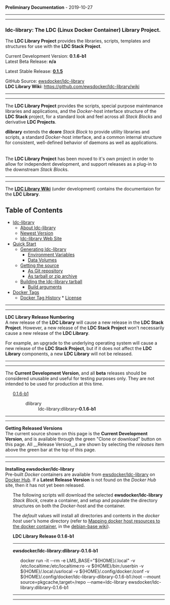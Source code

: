 __Preliminary Documentation__ - 2019-10-27  
____  
____  
### ldc-library: The LDC (Linux Docker Container) Library Project.  

The __LDC Library Project__ provides the libraries, scripts, templates and structures for use with the __LDC Stack Project__.  

Current Development Version: __0.1.6-b1__  
Latest Beta Release: __n/a__  

Latest Stable Release: __[0.1.5](https://github.com/ewsdocker/ldc-library/releases)__  

GitHub Source: [ewsdocker/ldc-library](https://github.com/ewsdocker/ldc-library)  
__LDC Library Wiki__: https://github.com/ewsdocker/ldc-library/wiki
____  
____  
The __LDC Library Project__ provides the scripts, special purpose maintenance libraries and applications, and the *Docker*-host interface structure of the __LDC Stack__ project, for a standard look and feel across all *Stack Blocks* and derivative __LDC Projects__.  

<b>dlibrary</b> extends the <b>dcore</b> <i>Stack Block</i> to provide utility libraries and scripts, a standard <i>Docker</i>-host interface, and a common internal structure for consistent, well-defined behavior of daemons as well as applications.  
<br>
<br>
The <b>LDC Library Project</b> has been moved to it's own project in order to allow for independent development, and support releases as a plug-in to the downstream <i>Stack Block</i>s.  
____  
____  
The __[LDC Library Wiki](https://github.com/ewsdocker/ldc-library/wiki/)__ (under development) contains the documentaion for the __LDC Library__. 

## Table of Contents

   * [ldc-library](https://github.com/ewsdocker/ldc-library/wiki/)  
      * [About ldc-library](https://github.com/ewsdocker/ldc-library/wiki/Home#about-ldc-library)  
      * [Newest Version](https://github.com/ewsdocker/ldc-library/wiki/Home#newest-version)
      * [ldc-library Web Site](https://ewsdocker.github.io/ldc-library/)  
   * [Quick Start](https://github.com/ewsdocker/ldc-library/wiki/QuickStart)
      * [Generating ldc-library](https://github.com/ewsdocker/ldc-library/wiki/QuickStart#generating-ldc-library)  
         * [Environment Variables](https://github.com/ewsdocker/ldc-library/wiki/QuickStart#environment-variables)  
         * [Data Volumes](https://github.com/ewsdocker/ldc-library/wiki/QuickStart#data-volumes)  
      * [Getting the source](https://github.com/ewsdocker/ldc-library/wiki/QuickStart#getting-the-source)  
         * [As Git repository](https://github.com/ewsdocker/ldc-library/wiki/QuickStart#as-git-repository)  
         * [As tarball or zip archive](https://github.com/ewsdocker/ldc-library/wiki/QuickStart#as-tarball-or-zip-archive)  
      * [Building the ldc-library tarball](https://github.com/ewsdocker/ldc-library/wiki/QuickStart#building-the-ldc-library-tarball) 
         * [Build arguments](https://github.com/ewsdocker/ldc-library/wiki/QuickStart#build-arguments) 
   * [Docker Tags](https://github.com/ewsdocker/ldc-library/wiki/DockerTags)  
      * [Docker Tag History](https://github.com/ewsdocker/ldc-library/wiki/DockerTags#docker-tag-history)
    * [License](https://github.com/ewsdocker/ldc-library/wiki/License)

____  
____  
**LDC Library Release Numbering**  
A new release of the __LDC Library__ will cause a new release in the __LDC Stack Project__.  However, a new release of the __LDC Stack Project__ won't necessarily cause a new release of the __LDC Library__.  

For example, an upgrade to the underlying operating system will cause a new release of the __LDC Stack Project__, but if it does not affect the __LDC Library__ components, a new __LDC Library__ will not be released.

____  
____  
The __Current Development Version__, and all __beta__ releases should be considered unusable and useful for testing purposes only.  They are not intended to be used for production at this time.  

<ul>  
  <dl>  
    <dt><u>0.1.6-b1</u></dt>  
    <dd>  
      <dl>  
        <dt>dlibrary</dt>  
          <dd>ldc-library:dlibrary<b>-0.1.6-b1</b></dd>  
      </dl>  
    </dd>  
  </dl>  
</ul>  

____  
____  
__Getting Released Versions__  
The current source shown on this page is the __Current Development Version__, and is available through the green "Clone or download" button on this page.   All __Release Version__s are shown by selecting the _releases_ item above the green bar at the top of this page.  

____  
____  
**Installing ewsdocker/ldc-library**  
Pre-built _Docker_ containers are available from [ewsdocker/ldc-library](https://hub.docker.com/r/ewsdocker/ldc-library) on [Docker Hub](https://hub.docker.com).  If a __Latest Release Version__ is not found on the _Docker Hub_ site, then it has not yet been released.

<ul>  
The following scripts will download the selected <b>ewsdocker/ldc-library</b> 
<i>Stack Block</i>, create a container, and setup and populate the directory structures on both the <i>Docker</i>-host and the container.  

The _default_ values will install all directories and contents in the <i>docker host</i> user's home directory (refer to [Mapping docker host resources to the docker container](https://hub.docker.com/r/ewsdocker/debian-base/wiki/QuickStart#mapping"), in the [debian-base wiki](https://hub.docker.com/r/ewsdocker/debian-base/wiki/)).  

 <b>LDC Library Release 0.1.6-b1</b>
 <hr>  
 <b>ewsdocker/ldc-library:dlibrary-0.1.6-b1</b>  
 <ul>  
    docker run -it --rm -e LMS_BASE="${HOME}/.local" -v /etc/localtime:/etc/localtime:ro -v ${HOME}/bin:/userbin -v ${HOME}/.local:/usrlocal -v ${HOME}/.config/docker:/conf -v ${HOME}/.config/docker/ldc-library-dlibrary-0.1.6-b1:/root --mount source=pkgcache,target=/repo --name=ldc-library ewsdocker/ldc-library:dlibrary-0.1.6-b1  
 </ul>  

____  
____  
